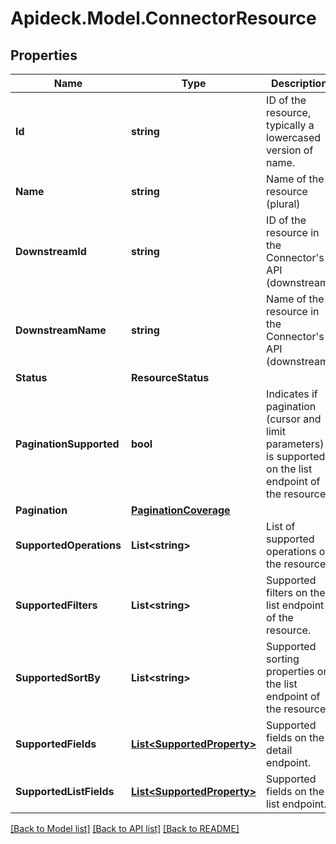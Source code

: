 # Apideck.Model.ConnectorResource

## Properties

Name | Type | Description | Notes
------------ | ------------- | ------------- | -------------
**Id** | **string** | ID of the resource, typically a lowercased version of name. | [optional] 
**Name** | **string** | Name of the resource (plural) | [optional] 
**DownstreamId** | **string** | ID of the resource in the Connector&#39;s API (downstream) | [optional] 
**DownstreamName** | **string** | Name of the resource in the Connector&#39;s API (downstream) | [optional] 
**Status** | **ResourceStatus** |  | [optional] 
**PaginationSupported** | **bool** | Indicates if pagination (cursor and limit parameters) is supported on the list endpoint of the resource. | [optional] 
**Pagination** | [**PaginationCoverage**](PaginationCoverage.md) |  | [optional] 
**SupportedOperations** | **List&lt;string&gt;** | List of supported operations on the resource. | [optional] 
**SupportedFilters** | **List&lt;string&gt;** | Supported filters on the list endpoint of the resource. | [optional] 
**SupportedSortBy** | **List&lt;string&gt;** | Supported sorting properties on the list endpoint of the resource. | [optional] 
**SupportedFields** | [**List&lt;SupportedProperty&gt;**](SupportedProperty.md) | Supported fields on the detail endpoint. | [optional] 
**SupportedListFields** | [**List&lt;SupportedProperty&gt;**](SupportedProperty.md) | Supported fields on the list endpoint. | [optional] 

[[Back to Model list]](../README.md#documentation-for-models) [[Back to API list]](../README.md#documentation-for-api-endpoints) [[Back to README]](../README.md)

